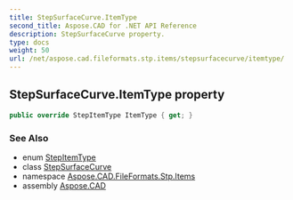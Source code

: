 ```yaml
---
title: StepSurfaceCurve.ItemType
second_title: Aspose.CAD for .NET API Reference
description: StepSurfaceCurve property. 
type: docs
weight: 50
url: /net/aspose.cad.fileformats.stp.items/stepsurfacecurve/itemtype/
---
```

## StepSurfaceCurve.ItemType property

```csharp
public override StepItemType ItemType { get; }
```

### See Also

* enum [StepItemType](../../stepitemtype/)
* class [StepSurfaceCurve](../)
* namespace [Aspose.CAD.FileFormats.Stp.Items](../../stepsurfacecurve/)
* assembly [Aspose.CAD](../../../)


